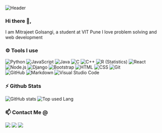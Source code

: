 <!--
**Mitrajeet-Golsangi/Mitrajeet-Golsangi** is a ✨ _special_ ✨ repository because its `README.md` (this file) appears on your GitHub profile.

Here are some ideas to get you started:

- 🔭 I’m currently working on ...
- 🌱 I’m currently learning ...
- 👯 I’m looking to collaborate on ...
- 🤔 I’m looking for help with ...
- 💬 Ask me about ...
- 📫 How to reach me: ...
- 😄 Pronouns: ...
- ⚡ Fun fact: ...
-->
![Header](https://miro.medium.com/max/1400/0*x4rQFjfi0iK3gS1T.gif)

### Hi there 👋,

I am Mitrajeet Golsangi, a student at VIT Pune
I love problem solving and web development

### ⚙️ Tools I use

![Python](https://img.shields.io/badge/-Python-05122A?style=flat&logo=python)
![JavaScript](https://img.shields.io/badge/-JavaScript-05122A?style=flat&logo=javascript)
![Java](https://img.shields.io/badge/-Java-05122A?style=flat&logo=Java&logoColor=FFA518)
![C](https://img.shields.io/badge/-C-05122A?style=flat&logo=C&logoColor=A8B9CC)
![C++](https://img.shields.io/badge/-C++-05122A?style=flat&logo=C%2B%2B&logoColor=00599C)
![R (Statistics)](https://img.shields.io/badge/-R-05122A?style=flat&logo=R&logoColor=276DC3)
![React](https://img.shields.io/badge/-React-05122A?style=flat&logo=react)\
![Node.js](https://img.shields.io/badge/-Node.js-05122A?style=flat&logo=node.js)
![Django](https://img.shields.io/badge/-Django-05122A?style=flat&logo=django&logoColor=092E20)
![Bootstrap](https://img.shields.io/badge/-Bootstrap-05122A?style=flat&logo=bootstrap&logoColor=563D7C)
![HTML](https://img.shields.io/badge/-HTML-05122A?style=flat&logo=HTML5)
![CSS](https://img.shields.io/badge/-CSS-05122A?style=flat&logo=CSS3&logoColor=1572B6)
![Git](https://img.shields.io/badge/-Git-05122A?style=flat&logo=git)\
![GitHub](https://img.shields.io/badge/-GitHub-05122A?style=flat&logo=github)
![Markdown](https://img.shields.io/badge/-Markdown-05122A?style=flat&logo=markdown)
![Visual Studio Code](https://img.shields.io/badge/-Visual%20Studio%20Code-05122A?style=flat&logo=visual-studio-code&logoColor=007ACC)

### ⚡ Github Stats

![GitHub stats](https://github-readme-stats.vercel.app/api?username=Mitrajeet-Golsangi&theme=gotham&show_icons=true&count_private=true&hide_title=true&hide_border=true)
![Top used Lang](https://github-readme-stats.vercel.app/api/top-langs/?username=Mitrajeet-Golsangi&layout=default&theme=gotham&hide=html&hide_border=true&card_width=330)

### 📫 Contact Me @
<p>
<!--   <a href="https://www.adityavsingh.com"><img src="https://img.shields.io/badge/-mitrajeetgolsangi.com-3423A6?style=flat&logo=Google-Chrome&logoColor=white"/></a> -->
  <a href="https://www.linkedin.com/in/mitrajeet-golsangi-b939611ab/"><img src="https://img.shields.io/badge/-Mitrajeet%20Golsangi-0077B5?style=flat&logo=Linkedin&logoColor=white"/></a>
  <a href="mailto:mitrajeetgolsangi@gmail.com"><img src="https://img.shields.io/badge/-mitrajeetgolsangi@gmail.com-D14836?style=flat&logo=Gmail&logoColor=white"/></a>
  <a href="https://instagram.com/mitrajeet_golsangi"><img src="https://img.shields.io/badge/-@mitrajeet_golsangi-E4405F?style=flat&logo=Instagram&logoColor=white"/></a>
</p>
